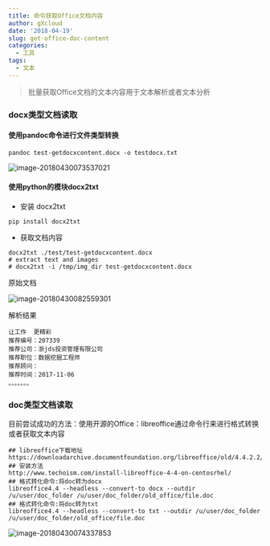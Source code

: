 ```yaml
---
title: 命令获取Office文档内容
author: gXcloud
date: '2018-04-19'
slug: get-office-doc-content
categories:
  - 工具
tags:
  - 文本
---
```


>  批量获取Office文档的文本内容用于文本解析或者文本分析

### docx类型文档读取

#### 使用pandoc命令进行文件类型转换

```
pandoc test-getdocxcontent.docx -o testdocx.txt
```

![image-20180430073537021](https://ws2.sinaimg.cn/large/006tKfTcgy1fquc55f37ij30fr08mmyf.jpg)

#### 使用python的模块docx2txt

- 安装 docx2txt

```
pip install docx2txt
```

- 获取文档内容

```
docx2txt ./test/test-getdocxcontent.docx
# extract text and images
# docx2txt -i /tmp/img_dir test-getdocxcontent.docx
```

原始文档

![image-20180430082559301](https://ws4.sinaimg.cn/large/006tKfTcgy1fqudkuv0xij30tk0dvdj2.jpg)

解析结果

```
让工作  更精彩
推荐编号：207339
推荐公司：浙jds投资管理有限公司
推荐职位：数据挖掘工程师
推荐顾问：
推荐时间：2017-11-06
。。。。。。。
```



### doc类型文档读取

目前尝试成功的方法：使用开源的Office：libreoffice通过命令行来进行格式转换或者获取文本内容

```shell
## libreoffice下载地址
https://downloadarchive.documentfoundation.org/libreoffice/old/4.4.2.2/rpm/x86_64/
## 安装方法
http://www.techoism.com/install-libreoffice-4-4-on-centosrhel/
## 格式转化命令:将doc转为docx
libreoffice4.4 --headless --convert-to docx --outdir /u/user/doc_folder /u/user/doc_folder/old_office/file.doc
## 格式转化命令:将doc转为txt
libreoffice4.4 --headless --convert-to txt --outdir /u/user/doc_folder /u/user/doc_folder/old_office/file.doc
```

![image-20180430074337853](https://ws2.sinaimg.cn/large/006tKfTcgy1fquccs2z5uj30ni08n0u2.jpg)